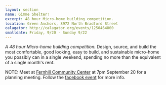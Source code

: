 ```yaml
---
layout: section
name: Gimme Shelter!
excerpt: 48 hour Micro-home building competition.
location: Green Anchors, 8972 North Bradford Street
calagator: http://calagator.org/events/1250464800
smalldate: Friday, 9/20 - Sunday 9/22
---	
```

*A 48 hour Micro-home building competition.* Design, source, and build the most comfortable, good looking, easy to build, and sustainable micro-home you possibly can in a single weekend, spending no more than the equivalent of a single month's rent.


NOTE: Meet at [Fernhill Community Center](https://www.facebook.com/fernhillcreations) at 7pm September 20 for a planning meeting. Follow the [facebook event](https://www.facebook.com/events/562949917075390/) for more info.
